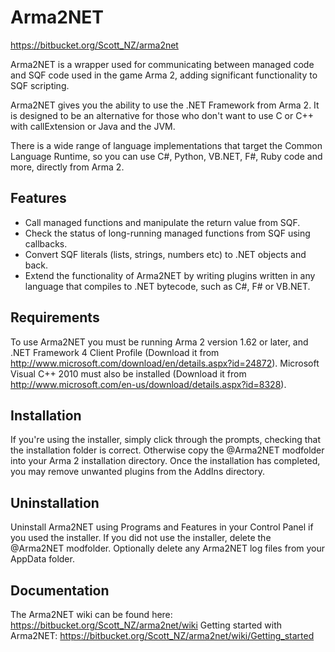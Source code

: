 Arma2NET
========
https://bitbucket.org/Scott_NZ/arma2net

Arma2NET is a wrapper used for communicating between managed code and SQF code used in the game Arma 2, adding significant functionality to SQF scripting.

Arma2NET gives you the ability to use the .NET Framework from Arma 2. It is designed to be an alternative for those who don't want to use C or C++ with callExtension or Java and the JVM.

There is a wide range of language implementations that target the Common Language Runtime, so you can use C#, Python, VB.NET, F#, Ruby code and more, directly from Arma 2.

Features
--------

* Call managed functions and manipulate the return value from SQF.
* Check the status of long-running managed functions from SQF using callbacks.
* Convert SQF literals (lists, strings, numbers etc) to .NET objects and back.
* Extend the functionality of Arma2NET by writing plugins written in any language that compiles to .NET bytecode, such as C#, F# or VB.NET.

Requirements
------------

To use Arma2NET you must be running Arma 2 version 1.62 or later, and .NET Framework 4 Client Profile (Download it from http://www.microsoft.com/download/en/details.aspx?id=24872).
Microsoft Visual C++ 2010 must also be installed (Download it from http://www.microsoft.com/en-us/download/details.aspx?id=8328).

Installation
------------

If you're using the installer, simply click through the prompts, checking that the installation folder is correct.
Otherwise copy the @Arma2NET modfolder into your Arma 2 installation directory.
Once the installation has completed, you may remove unwanted plugins from the AddIns directory.

Uninstallation
--------------

Uninstall Arma2NET using Programs and Features in your Control Panel if you used the installer. If you did not use the installer, delete the @Arma2NET modfolder.
Optionally delete any Arma2NET log files from your AppData folder.

Documentation
-------------

The Arma2NET wiki can be found here: https://bitbucket.org/Scott_NZ/arma2net/wiki
Getting started with Arma2NET: https://bitbucket.org/Scott_NZ/arma2net/wiki/Getting_started